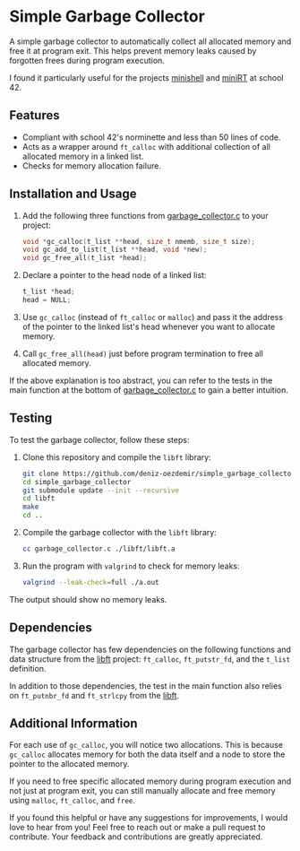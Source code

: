 # Simple Garbage Collector

A simple garbage collector to automatically collect all allocated memory and free it at program exit. This helps prevent memory leaks caused by forgotten frees during program execution.

I found it particularly useful for the projects [minishell](https://github.com/deniz-oezdemir/Minishell) and [miniRT](https://github.com/deniz-oezdemir/miniRT) at school 42.


## Features

- Compliant with school 42's norminette and less than 50 lines of code.
- Acts as a wrapper around `ft_calloc` with additional collection of all allocated memory in a linked list.
- Checks for memory allocation failure.

## Installation and Usage

1. Add the following three functions from [garbage_collector.c](./garbage_collector.c) to your project:

	```c
	void *gc_calloc(t_list **head, size_t nmemb, size_t size);
	void gc_add_to_list(t_list **head, void *new);
	void gc_free_all(t_list *head);
	```

2. Declare a pointer to the head node of a linked list:

	```c
	t_list *head;
	head = NULL;
	```

3. Use `gc_calloc` (instead of `ft_calloc` or `malloc`) and pass it the address of the pointer to the linked list's head whenever you want to allocate memory.

4. Call `gc_free_all(head)` just before program termination to free all allocated memory.

If the above explanation is too abstract, you can refer to the tests in the main function at the bottom of [garbage_collector.c](./garbage_collector.c) to gain a better intuition.

## Testing

To test the garbage collector, follow these steps:

1. Clone this repository and compile the `libft` library:

	```bash
	git clone https://github.com/deniz-oezdemir/simple_garbage_collector
	cd simple_garbage_collector
	git submodule update --init --recursive
	cd libft
	make
	cd ..
	```

2. Compile the garbage collector with the `libft` library:

	```bash
	cc garbage_collector.c ./libft/libft.a
	```

3. Run the program with `valgrind` to check for memory leaks:

	```bash
	valgrind --leak-check=full ./a.out
	```

The output should show no memory leaks.

## Dependencies

The garbage collector has few dependencies on the following functions and data structure from the [libft](https://github.com/deniz-oezdemir/libft) project: `ft_calloc`, `ft_putstr_fd`, and the `t_list` definition.

In addition to those dependencies, the test in the main function also relies on `ft_putnbr_fd` and `ft_strlcpy` from the [libft](https://github.com/deniz-oezdemir/libft).

## Additional Information

For each use of `gc_calloc`, you will notice two allocations. This is because `gc_calloc` allocates memory for both the data itself and a node to store the pointer to the allocated memory.

If you need to free specific allocated memory during program execution and not just at program exit, you can still manually allocate and free memory using `malloc`, `ft_calloc`, and `free`.

If you found this helpful or have any suggestions for improvements, I would love to hear from you! Feel free to reach out or make a pull request to contribute. Your feedback and contributions are greatly appreciated.

